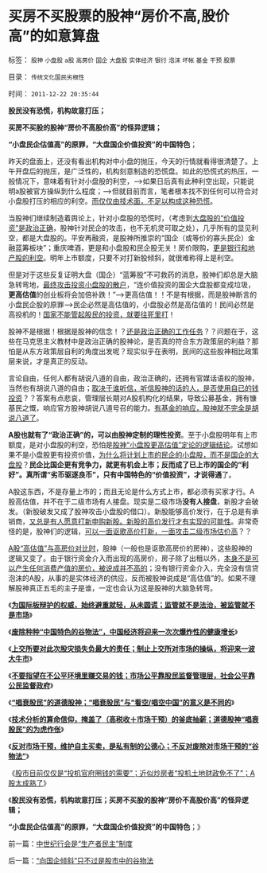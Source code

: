 # 买房不买股票的股神“房价不高,股价高”的如意算盘

标签： `股神` `小盘股` `a股` `高房价` `国企` `大盘股` `实体经济` `银行` `泡沫` `坏帐` `基金` `干预` `股票` 

目录： `传统文化国民劣根性`

时间： `2011-12-22 20:35:44`

**股民没有恐慌，机构故意打压；**

**买房不买股的股神“房价不高股价高”的怪异逻辑；**

**“小盘民企估值高”的原罪，“大盘国企价值投资”的中国特色**；

昨天的盘面上，还没有看出机构对中小盘的抛压，今天的行情就看得很清楚了。上午开盘后的抛压，是广泛性的，机构刻意制造的恐慌盘。如此的恐慌式的热压，一般情况下，意味着有针对小盘股的利空，——>如果日后真有此种利空出现，只能说明a股被官方操纵到什么程度；——>但就目前而言，笔者根本找不到任何可以符合对小盘股打压的相应的利空。[而仅仅由技术面，不足以构成这种恐慌](../../../2011/12/19/道德股神“唱衰股民”为虎作伥掩盖了政策釜底抽薪.md)。

当股神们继续制造着舆论上，针对小盘股的恐慌时，（考虑到[大盘股的“价值投资”是政治正确](../../../2011/12/20/A股太成熟了，成熟得反应出国企上市公司毫无生气.md)，股神针对民企的攻击，也不无机灵可取之处），几乎所有的显见利空，都是大盘股的。平安再融资，是股神所推崇的“国企（或等价的寡头民企）金融蓝筹板块”；重庆啤酒，更是和小盘股和民企股无关！房价限购，[更是银行和地产股的利空](../../../2008/6/17/权重股估值水平超出国际成熟股市３－５倍.md)。明年上市额度，只要不对打新股倾斜，就很难称得上是利空。

但是对于这些反复证明大盘（国企）“蓝筹股”不可救药的消息，股神们却总是大脑急转弯地，[最终攻击投资小盘股的散户](../../../2011/12/19/道德股神“唱衰股民”与“看空／唱空中国”不同.md)，“连价值投资的国企大盘股都变成垃圾，**更高估值**的创业板将会加倍补跌！”——>更高估值！！不是有根据，而是股神断言的小盘民企股的原罪——>民企必然是高估值的，小盘股必然是高估值的！民间必然是高投机的！[国家不能管起股民的投资，就要往死里打](../../../2011/12/19/道德股神“唱衰股民”为虎作伥掩盖了政策釜底抽薪.md)！

股神不是根据！根据是股神的信念！？[还是政治正确的工作任务](../../../2011/12/19/废除谷物法不是干预市场，谩骂市场将制造新的熊市.md)？？问题在于，这些在马克思主义教材中是政治正确的股神论，是否真的符合东方政策层的利益？那怕是从东方政策层自利的角度出发呢？现实似乎在表明，民间的这些股神相比政策层来说，才是真正的反动。

言论自由，任何人都有胡说八道的自由，政治正确的，还拥有官媒话语权的股神，当然也有胡说八道的自由；[取决于谁听信，听信股神的话的人，是否使用自已的钱投资](../../../2011/12/16/在毒气室里夸耀屏气功夫的资深股神.md)？？答案有点悲哀，管理层长期对A股机构化的结果，导致公募基金，拥有慷基民之慨，响应官方股神胡说八道号召的能力。[有基金的响应，股神就不完全是胡说八道了](../../../2009/8/24/先富起来的五毛义工慈善活动.md)。

**A股也就有了“政治正确”的，可以由股神定制的理性投资**。至于小盘股明年有上市额度，是对小盘股的利空，恐怕是[股神“小盘股更高估值”定论的逻辑结论](../../../2008/9/20/理性投资无关大小盘.md)。试想如果不是小盘股更有投资价值，[为什么将计划上市的民企的小盘股，而不是国企的大盘股](../../../2011/4/7/银行地产和ST的逆反投资.md)？**民企比国企更有竞争力，就更有机会上市；反而成了已上市的国企的“利好”。真所谓“劣币驱逐良币”，只有中国特色的“价值投资”，才说得通**了。

A股这东西，不是存量上市的；而且无论是什么方式上市，都必须有买家才行。A股高估值，并不在于二级市场有人接盘。现实是二级市场**没有人接盘**，新股才会破发。（新股破发又成了股神攻击小盘股的借口）。新股能够高价发行，在于总是有承销商，[又总是有人愿意打新申购新股。新股的高价发行才有实现的可能性](../../../2010/10/26/新价市场价发行二级市场反而便宜了.md)。非常奇怪的是，股神们的逻辑，[可以一面讴歌高价打新，一面攻击二级市场估价高](../../../2011/10/13/熊市的IPO不是圈钱，坚持新股市场化发行才有牛市.md)？？

[A股“高估值”与高房价对比时](../../../2010/10/8/房产税利好房价；低房价主义，高房价信仰和高税收主义.md)，股神（一般也是讴歌高房价的房神），这些股神的逻辑又变了。由于银行资金介入而出现的高房价，房子除了出租以外，[本身不是可以产生任何消费产值的房价，被说成并不高的](../../../2010/4/22/奥地利学派：世界上最不能保值的就是房子！.md)；没有银行资金介入，完全没有信贷泡沫的A股，从事的是实体经济的供应，反而被股神说成是“高估值”的。如果不理解股神真正五毛的主子是谁，一定也会认为这是股神的大脑急转弯。

《[**为国际板辩护的权威，始终避重就轻，从未圆谎；监管就不是法治，被监管就不是市场**](../../../2011/11/30/监管就不是法治，被监管就不是市场，和国际板.md)》

《[**废除种种“中国特色的谷物法”，中国经济将迎来一次次爆炸性的健康增长**](../../../2011/12/16/废除向香港倾斜的“谷物法”，大陆居民将大大富裕.md)》

《[**上交所要对此次股灾损失负最大的责任；制止上交所对市场的操纵，将迎来一波大牛市**](../../../2011/12/16/废除股市“谷物法”，A股将有一波大牛市.md)》

《[**不要指望在不公平环境里赚交易的钱；市场公平靠股民监督管理层，社会公平靠公民监督政府**](../../../2011/12/16/在毒气室里夸耀屏气功夫的资深股神.md)》

《[**“唱衰股民”的道德股神；“唱衰股民”与“看空/唱空中国”的意义是不同的**](../../../2011/12/19/道德股神“唱衰股民”与“看空／唱空中国”不同.md)》

《[**技术分析的算命信仰，掩盖了（高税收＋市场干预）的釜底抽薪；道德股神“唱衰股民”的为虎作伥**](../../../2011/12/19/道德股神“唱衰股民”为虎作伥掩盖了政策釜底抽薪.md)》

《[**反对市场干预，维护自主买卖，是私有制的公德心；不反对废除对市场干预的“谷物法”**](../../../2011/12/19/废除谷物法不是干预市场，谩骂市场将制造新的熊市.md)》

《[股市目前仅仅是“投机官府圈钱的需要”；近似炒房者“投机土地财政免不了”；A股太成熟了](../../../2011/12/20/A股太成熟了，成熟得反应出国企上市公司毫无生气.md)》

《**股民没有恐慌，机构故意打压；买房不买股的股神“房价不高股价高”的怪异逻辑；**

**“小盘民企估值高”的原罪，“大盘国企价值投资”的中国特色**；》



前一篇：[中世纪行会是“生产者民主”制度](../../../2011/12/22/中世纪行会是“生产者民主”制度.md)

后一篇：[“向国企倾斜”只不过是股市中的谷物法](../../../2011/12/22/“向国企倾斜”只不过是股市中的谷物法.md)